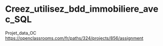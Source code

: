 # Creez_utilisez_bdd_immobiliere_avec_SQL
Projet_data_OC  
https://openclassrooms.com/fr/paths/324/projects/856/assignment
